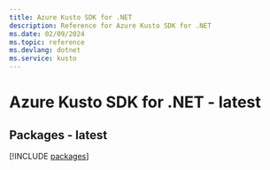 ```yaml
---
title: Azure Kusto SDK for .NET
description: Reference for Azure Kusto SDK for .NET
ms.date: 02/09/2024
ms.topic: reference
ms.devlang: dotnet
ms.service: kusto
---
```

# Azure Kusto SDK for .NET - latest
## Packages - latest
[!INCLUDE [packages](kusto-index.md)]